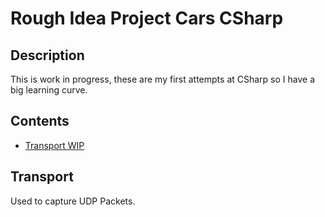 # Rough Idea Project Cars CSharp

## Description

This is work in progress, these are my first attempts at CSharp so I have a big learning curve.

## Contents

* [Transport WIP](#C-Transport)

## <a name="C-Transport"></a>Transport

Used to capture UDP Packets.
